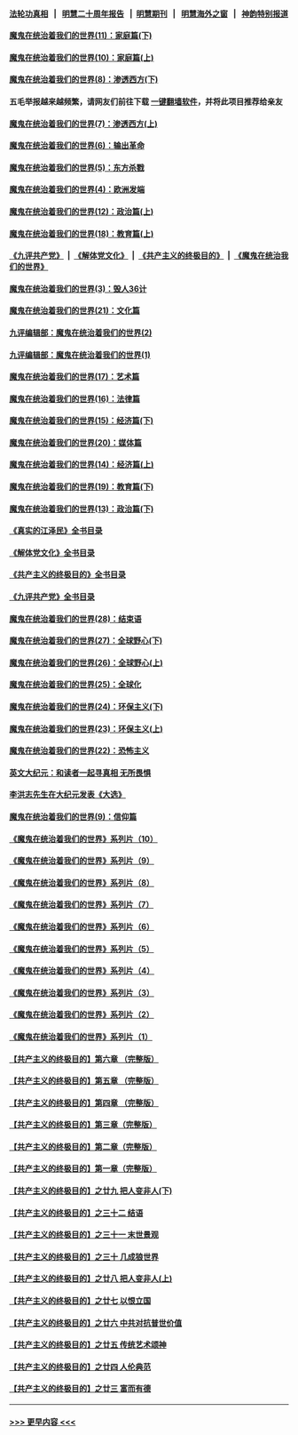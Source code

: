 #### [法轮功真相](https://github.com/gfw-breaker/truth/blob/master/README.md?t=0) &nbsp;&nbsp;|&nbsp;&nbsp; [明慧二十周年报告](https://github.com/gfw-breaker/mh-reports/blob/master/README.md?t=0) &nbsp;&nbsp;|&nbsp;&nbsp;[明慧期刊](https://github.com/gfw-breaker/mh-qikan) &nbsp;&nbsp;|&nbsp;&nbsp; [明慧海外之窗](https://github.com/gfw-breaker/mh-news/blob/master/README.md?t=0) &nbsp;&nbsp;|&nbsp;&nbsp; [神韵特别报道](https://github.com/gfw-breaker/mh-news/blob/master/shenyun.md?t=0)
#### [魔鬼在统治着我们的世界(11)：家庭篇(下)](../pages/nsc422/n10440961.md?t=12162001) 
#### [魔鬼在统治着我们的世界(10)：家庭篇(上)](../pages/nsc422/n10435448.md?t=12162001) 
#### [魔鬼在统治着我们的世界(8)：渗透西方(下)](../pages/nsc422/n10429603.md?t=12162001) 
#### 五毛举报越来越频繁，请网友们前往下载 [一键翻墙软件](https://github.com/gfw-breaker/ssr-accounts)，并将此项目推荐给亲友
#### [魔鬼在统治着我们的世界(7)：渗透西方(上)](../pages/nsc422/n10426013.md?t=12162001) 
#### [魔鬼在统治着我们的世界(6)：输出革命](../pages/nsc422/n10421536.md?t=12162001) 
#### [魔鬼在统治着我们的世界(5)：东方杀戮](../pages/nsc422/n10417707.md?t=12162001) 
#### [魔鬼在统治着我们的世界(4)：欧洲发端](../pages/nsc422/n10414890.md?t=12162001) 
#### [魔鬼在统治着我们的世界(12)：政治篇(上)](../pages/nsc422/n10444576.md?t=12162001) 
#### [魔鬼在统治着我们的世界(18)：教育篇(上)](../pages/nsc422/n10526970.md?t=12162001) 
#### [《九评共产党》](https://github.com/begood0513/9ping.md/blob/master/README.md) &nbsp;|&nbsp; [《解体党文化》](../../../../jtdwh.md/blob/master/README.md)  &nbsp;|&nbsp; [《共产主义的终极目的》](../../../../gczydzjmd.md/blob/master/README.md) &nbsp;|&nbsp; [《魔鬼在统治我们的世界》](../../../../mgztzwmdsj.md/blob/master/README.md) 
#### [魔鬼在统治着我们的世界(3)：毁人36计](../pages/nsc422/n10411583.md?t=12162001) 
#### [魔鬼在统治着我们的世界(21)：文化篇](../pages/nsc422/n10597706.md?t=12162001) 
#### [九评编辑部：魔鬼在统治着我们的世界(2)](../pages/nsc422/n10410036.md?t=12162001) 
#### [九评编辑部：魔鬼在统治着我们的世界(1)](../pages/nsc422/n10406825.md?t=12162001) 
#### [魔鬼在统治着我们的世界(17)：艺术篇](../pages/nsc422/n10499093.md?t=12162001) 
#### [魔鬼在统治着我们的世界(16)：法律篇](../pages/nsc422/n10485969.md?t=12162001) 
#### [魔鬼在统治着我们的世界(15)：经济篇(下)](../pages/nsc422/n10469975.md?t=12162001) 
#### [魔鬼在统治着我们的世界(20)：媒体篇](../pages/nsc422/n10586579.md?t=12162001) 
#### [魔鬼在统治着我们的世界(14)：经济篇(上)](../pages/nsc422/n10457370.md?t=12162001) 
#### [魔鬼在统治着我们的世界(19)：教育篇(下)](../pages/nsc422/n10564808.md?t=12162001) 
#### [魔鬼在统治着我们的世界(13)：政治篇(下)](../pages/nsc422/n10448270.md?t=12162001) 
#### [《真实的江泽民》全书目录](../pages/nsc422/n13721399.md?t=12162001) 
#### [《解体党文化》全书目录](../pages/nsc422/n13721157.md?t=12162001) 
#### [《共产主义的终极目的》全书目录](../pages/nsc422/n13721048.md?t=12162001) 
#### [《九评共产党》全书目录](../pages/nsc422/n13708085.md?t=12162001) 
#### [魔鬼在统治着我们的世界(28)：结束语](../pages/nsc422/n10936246.md?t=12162001) 
#### [魔鬼在统治着我们的世界(27)：全球野心(下)](../pages/nsc422/n10928319.md?t=12162001) 
#### [魔鬼在统治着我们的世界(26)：全球野心(上)](../pages/nsc422/n10900318.md?t=12162001) 
#### [魔鬼在统治着我们的世界(25)：全球化](../pages/nsc422/n10788205.md?t=12162001) 
#### [魔鬼在统治着我们的世界(24)：环保主义(下)](../pages/nsc422/n10695307.md?t=12162001) 
#### [魔鬼在统治着我们的世界(23)：环保主义(上)](../pages/nsc422/n10688613.md?t=12162001) 
#### [魔鬼在统治着我们的世界(22)：恐怖主义](../pages/nsc422/n10614727.md?t=12162001) 
#### [英文大纪元：和读者一起寻真相 无所畏惧](../pages/nsc422/n12542027.md?t=12162001) 
#### [李洪志先生在大纪元发表《大选》](../pages/nsc422/n12534746.md?t=12162001) 
#### [魔鬼在统治着我们的世界(9)：信仰篇](../pages/nsc422/n10432159.md?t=12162001) 
#### [《魔鬼在统治着我们的世界》系列片（10）](../pages/nsc422/n12292670.md?t=12162001) 
#### [《魔鬼在统治着我们的世界》系列片（9）](../pages/nsc422/n12290859.md?t=12162001) 
#### [《魔鬼在统治着我们的世界》系列片（8）](../pages/nsc422/n12287445.md?t=12162001) 
#### [《魔鬼在统治着我们的世界》系列片（7）](../pages/nsc422/n12283425.md?t=12162001) 
#### [《魔鬼在统治着我们的世界》系列片（6）](../pages/nsc422/n12282314.md?t=12162001) 
#### [《魔鬼在统治着我们的世界》系列片（5）](../pages/nsc422/n12281419.md?t=12162001) 
#### [《魔鬼在统治着我们的世界》系列片（4）](../pages/nsc422/n12274024.md?t=12162001) 
#### [《魔鬼在统治着我们的世界》系列片（3）](../pages/nsc422/n12271322.md?t=12162001) 
#### [《魔鬼在统治着我们的世界》系列片（2）](../pages/nsc422/n12269049.md?t=12162001) 
#### [《魔鬼在统治着我们的世界》系列片（1）](../pages/nsc422/n12267575.md?t=12162001) 
#### [【共产主义的终极目的】第六章 （完整版）](../pages/nsc422/n11428913.md?t=12162001) 
#### [【共产主义的终极目的】第五章 （完整版）](../pages/nsc422/n11428912.md?t=12162001) 
#### [【共产主义的终极目的】第四章 （完整版）](../pages/nsc422/n11428907.md?t=12162001) 
#### [【共产主义的终极目的】第三章（完整版）](../pages/nsc422/n11428848.md?t=12162001) 
#### [【共产主义的终极目的】第二章（完整版）](../pages/nsc422/n11428831.md?t=12162001) 
#### [【共产主义的终极目的】第一章（完整版）](../pages/nsc422/n11417651.md?t=12162001) 
#### [【共产主义的终极目的】之廿九 把人变非人(下)](../pages/nsc422/n11344140.md?t=12162001) 
#### [【共产主义的终极目的】之三十二 结语](../pages/nsc422/n11360535.md?t=12162001) 
#### [【共产主义的终极目的】之三十一 末世景观](../pages/nsc422/n11351129.md?t=12162001) 
#### [【共产主义的终极目的】之三十 几成狼世界](../pages/nsc422/n11348280.md?t=12162001) 
#### [【共产主义的终极目的】之廿八 把人变非人(上)](../pages/nsc422/n11340492.md?t=12162001) 
#### [【共产主义的终极目的】之廿七 以恨立国](../pages/nsc422/n11336944.md?t=12162001) 
#### [【共产主义的终极目的】之廿六 中共对抗普世价值](../pages/nsc422/n11324785.md?t=12162001) 
#### [【共产主义的终极目的】之廿五 传统艺术颂神](../pages/nsc422/n11296396.md?t=12162001) 
#### [【共产主义的终极目的】之廿四 人伦典范](../pages/nsc422/n11296397.md?t=12162001) 
#### [【共产主义的终极目的】之廿三 富而有德](../pages/nsc422/n11283598.md?t=12162001) 

----
#### [ >>> 更早内容 <<< ](../indexes/nsc422-earlier.md)
